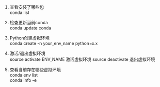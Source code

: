 1. 查看安装了哪些包  
conda list


2. 检查更新当前conda  
conda update conda

3. Python创建虚拟环境  
conda create -n your_env_name python=x.x

4. 激活/退出虚拟环境  
source activate ENV_NAME 激活虚拟环境
source deactivate 退出虚拟环境

5. 查看当前存在哪些虚拟环境  
conda env list   
conda info -e


